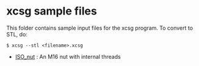 # xcsg sample files 

This folder contains sample input files for the xcsg program. To convert to STL, do:

    $ xcsg --stl <filename>.xcsg

* [ISO_nut](ISO_nut.xcsg) : An M16 nut with internal threads